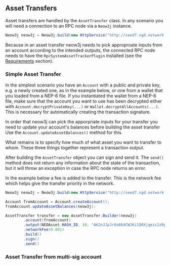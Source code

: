## Asset Transfers

Asset transfers are handled by the `AssetTransfer` class. In any scenario you 
will need a connection to an RPC node via a `Neow3j` instance.

```java
Neow3j neow3j = Neow3j.build(new HttpService("http://seed7.ngd.network:10332"));
```

Because in an asset transfer neow3j needs to pick approproate inputs from an
account according to the intended outputs, the connected RPC node needs to have
the `RpcSystemAssetTrackerPlugin` installed (see the 
[Requirements](overview/requirements.md) section).
<!-- TODO: Finish the Requiremnts section. -->


### Simple Asset Transfer

In the simplest scenario you have an `Account` with a public and private key,
e.g. a newly created one, as in the example below, or one from a wallet that you
loaded from a NEP-6 file. If you instantiated the wallet from a NEP-6 file, make
sure that the account you want to use has been decrypted either with
`Account.decryptPrivateKey(...)` or `Wallet.decryptAllAccounts(...)`. This is
necessary for automatically creating the transaction signature.

In order that neow3j can pick the apporpriate inputs for your transfer you need
to update your account's balances before building the asset transfer Use the
`Account.updateAssetBalances()` method for this.

What remains is to specify how much of what asset you want to transfer to whom.
These three things together represent a transaction output.

After building the `AssetTransfer` object you can sign and send it. The `send()` 
method does not return any information about the state of the transaction, but
it will throw an exception in case the RPC node returns an error.

In the example below a fee is added to the transfer. This is the network fee
which helps give the transfer priority in the network.

```java
Neow3j neow3j = Neow3j.build(new HttpService("http://seed7.ngd.network:10332"));

Account fromAccount = Account.createAccount();
fromAccount.updateAssetBalances(neow3j);

AssetTransfer transfer = new AssetTransfer.Builder(neow3j)
        .account(fromAccount)
        .output(NEOAsset.HASH_ID, 10, "AK2nJJpJr6o664CWJKi1QRXjqeic2zRp8y")
        .networkFee(0.001)
        .build()
        .sign()
        .send()
```

### Asset Transfer from multi-sig account




